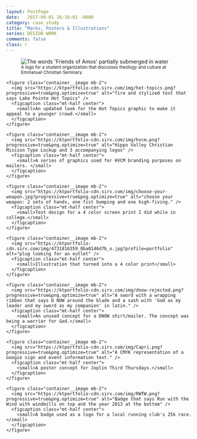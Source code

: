 ```yaml
---
layout: PostPage
date:   2017-09-01 16:16:01 -0600
category: case_study
title: "Marks, Posters & Illustrations"
series: DESIGN WORK
comments: false
class: r
---
```


<section class="container__small mt-2 mb-2">
    <figure class="container__image mt-2 mb-2">
      <img src="https://ktportfolio-cdn.sirv.com/img/r-header-img.png" alt="The words 'Friends of Amos' partially submerged in water" />
      <figcaption class="mt-half center">
        <small>A logo for a student organization that discusses theology and culture at Emmanuel Christian Seminary.</small>
      </figcaption>
    </figure>

    <figure class="container__image mb-2">
      <img src="https://ktportfolio-cdn.sirv.com/img/hot-topics.png?progressive=true&png.optimize=true" alt="fire and stylized text that says Lake Pointe Hot Topics" />
      <figcaption class="mt-half center">
        <small>An updated look for the Hot Topics graphic to make it appeal to a younger crowd.</small>
      </figcaption>
    </figure>

    <figure class="container__image mb-2">
      <img src="https://ktportfolio-cdn.sirv.com/img/hvcm.png?progressive=true&png.optimize=true" alt="Hippo Valley Christian Mission Type Lockup and 3 accompanying logos" />
      <figcaption class="mt-half center">
        <small>A series of graphics used for HVCM branding purposes on mailers. </small>
      </figcaption>
    </figure>

    <figure class="container__image mb-2">
      <img src="https://ktportfolio-cdn.sirv.com/img/choose-your-weapon.jpg?progressive=true&png.optimize=true" alt="choose your weapon: 2 sets of hands, one fist bumping and one high-fiving." />
      <figcaption class="mt-half center">
        <small>Test design for a 4 color screen print I did while in college.</small>
      </figcaption>
    </figure>

    <figure class="container__image mb-2">
      <img src="https://ktportfolio-cdn.sirv.com/img/4731816359_8ba8146d7b_o.jpg?profile=portfolio" alt="plug looking for an outlet" />
      <figcaption class="mt-half center">
        <small>Illustration that turned into a 4 color print</small>
      </figcaption>
    </figure>

    <figure class="container__image mb-2">
      <img src="https://ktportfolio-cdn.sirv.com/img/dnow-rejected.png?progressive=true&png.optimize=true" alt="A sword with a wrapping ribbon that says D NOW around the blade and a sash with 'God as my leader and my sword as my companion' in latin." />
      <figcaption class="mt-half center">
        <small>An unused concept for a DNOW shirt/mailer. The concept was being a warrior for God.</small>
      </figcaption>
    </figure>

    <figure class="container__image mb-2">
      <img src="https://ktportfolio-cdn.sirv.com/img/Capri.png?progressive=true&png.optimize=true" alt="A CMYK representation of a Googie sign and event information text." />
      <figcaption class="mt-half center">
        <small>A poster concept for Joplin Third Thursdays.</small>
      </figcaption>
    </figure>

    <figure class="container__image mb-2">
      <img src="https://ktportfolio-cdn.sirv.com/img/RWTW.png?progressive=true&png.optimize=true" alt="Badge that says Run with the Wind with windmills on top and the year 2013 at the bottom" />
      <figcaption class="mt-half center">
        <small>A badge used as a logo for a local running club's 25k race.</small>
      </figcaption>
    </figure>

</section>
